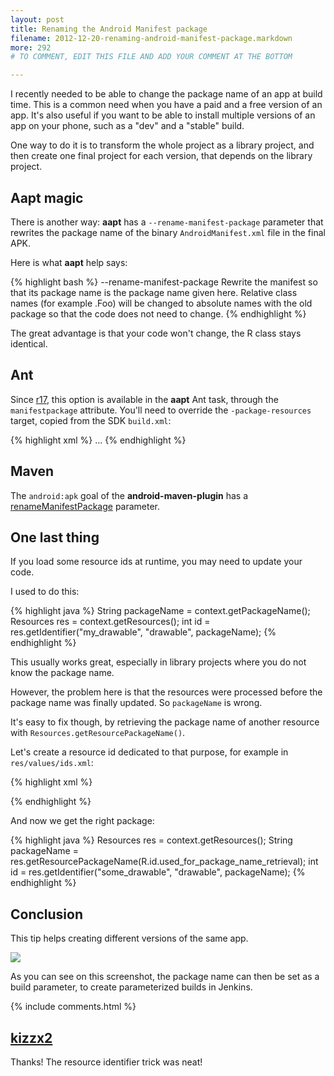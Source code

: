 ```yaml
---
layout: post
title: Renaming the Android Manifest package
filename: 2012-12-20-renaming-android-manifest-package.markdown
more: 292
# TO COMMENT, EDIT THIS FILE AND ADD YOUR COMMENT AT THE BOTTOM

---
```


I recently needed to be able to change the package name of an app at build time. This is a common need when you have a paid and a free version of an app. It's also useful if you want to be able to install multiple versions of an app on your phone, such as a "dev" and a "stable" build.

One way to do it is to transform the whole project as a library project, and then create one final project for each version, that depends on the library project.

## Aapt magic

There is another way: **aapt** has a `--rename-manifest-package` parameter that rewrites the package name of the binary `AndroidManifest.xml` file in the final APK.

Here is what **aapt** help says:

{% highlight bash %}
   --rename-manifest-package
       Rewrite the manifest so that its package name is the package name
       given here.  Relative class names (for example .Foo) will be
       changed to absolute names with the old package so that the code
       does not need to change.
{% endhighlight %}

The great advantage is that your code won't change, the R class stays identical.

## Ant

Since [r17](http://code.google.com/p/android/issues/detail?id=21336), this option is available in the **aapt** Ant task, through the `manifestpackage` attribute. You'll need to override the `-package-resources` target, copied from the SDK `build.xml`:

{% highlight xml %}
<target name="-package-resources" depends="-crunch">
  <do-only-if-not-library elseText="Library project: do not package resources..." >
    <aapt executable="${aapt}"
     manifestpackage="com.my.package"
    >
...
    </aapt>
  </do-only-if-not-library>
</target>
{% endhighlight %}

## Maven

The `android:apk` goal of the **android-maven-plugin** has a [renameManifestPackage](http://maven-android-plugin-m2site.googlecode.com/svn/apk-mojo.html#renameManifestPackage) parameter.

## One last thing

If you load some resource ids at runtime, you may need to update your code.

I used to do this:

{% highlight java %}
String packageName = context.getPackageName();
Resources res = context.getResources();
int id = res.getIdentifier("my_drawable", "drawable", packageName);
{% endhighlight %}

This usually works great, especially in library projects where you do not know the package name.

However, the problem here is that the resources were processed before the package name was finally updated. So `packageName` is wrong.

It's easy to fix though, by retrieving the package name of another resource with `Resources.getResourcePackageName()`.

Let's create a resource id dedicated to that purpose, for example in `res/values/ids.xml`:

{% highlight xml %}
<?xml version="1.0" encoding="utf-8"?>
<resources xmlns:android="http://schemas.android.com/apk/res/android">
    <item name="used_for_package_name_retrieval" type="id"/>
</resources>
{% endhighlight %}

And now we get the right package:

{% highlight java %}
Resources res = context.getResources();
String packageName = res.getResourcePackageName(R.id.used_for_package_name_retrieval);
int id = res.getIdentifier("some_drawable", "drawable", packageName);
{% endhighlight %}

## Conclusion

This tip helps creating different versions of the same app. 

![](/static/blog_img/manifest_package.png)

As you can see on this screenshot, the package name can then be set as a build parameter, to create parameterized builds in Jenkins.

{% include comments.html %}

## [kizzx2](http://kizzx2.com)
Thanks! The resource identifier trick was neat!

<!--

To comment, copy and paste the following block

## [Nickname](http://website)
Comment

-->
